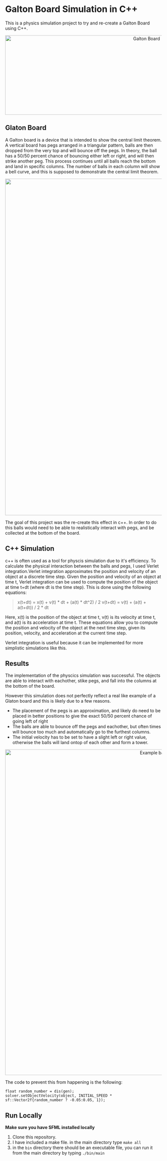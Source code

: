 # Galton Board Simulation in C++
This is a physics simulation project to try and re-create a Galton Board using C++. 

<p align="center">
<img src="https://raw.githubusercontent.com/Alexander-Rus/Galton-Board-Simulation-in-C-/main/img/Screenshot%20from%202023-01-08%2014-45-41.png"
  alt="Galton Board"
  width="894" height="255">
</p>

## Glaton Board

A Galton board is a device that is intended to show the central limit theorem. A vertical board has pegs arranged in a triangular pattern, balls are then dropped from the very top and will bounce off the pegs. In theory, the ball has a 50/50 percent chance of bouncing either left or right, and will then strike another peg. This process continues until all balls reach the bottom and land in specific columns. The number of balls in each column will show a bell curve, and this is supposed to demonstrate the central limit theorem.

<p align="center">
<img src="https://raw.githubusercontent.com/Alexander-Rus/Galton-Board-Simulation-in-C-/main/img/1.png"
  alt="Galton Board Example"
  width="1920" height="1080">
</p>

The goal of this project was the re-create this effect in c++. In order to do this balls would need to be able to realistically interact with pegs, and be collected at the bottom of the board. 

## C++ Simulation
c++ is often used as a tool for physcis simulation due to it's efficiency. To calculate the physical interaction between the balls and pegs, I used Verlet integration.Verlet integration approximates the position and velocity of an object at a discrete time step. Given the position and velocity of an object at time t, Verlet integration can be used to compute the position of the object at time t+dt (where dt is the time step). This is done using the following equations:

> x(t+dt) = x(t) + v(t) * dt + (a(t) * dt^2) / 2
> v(t+dt) = v(t) + (a(t) + a(t+dt)) / 2 * dt

Here, x(t) is the position of the object at time t, v(t) is its velocity at time t, and a(t) is its acceleration at time t. These equations allow you to compute the position and velocity of the object at the next time step, given its position, velocity, and acceleration at the current time step.

Verlet integration is useful because it can be implemented for more simplistic simulations like this.

## Results
The implementation of the physcics simulation was successful. The objects are able to interact with eachother, stike pegs, and fall into the columns at the bottom of the board.

However this simulation does not perfectly reflect a real like example of a Glaton board and this is likely due to a few reasons.
* The placement of the pegs is an approximation, and likely do need to be placed in better positions to give the exact 50/50 percent chance of going left of right
* The balls are able to bounce off the pegs and eachother, but often times will bounce too much and automatically go to the furthest columns.
* The initial velocity has to be set to have a slight left or right value, otherwise the balls will land ontop of each other and form a tower.
<p align="center">
<img src="https://raw.githubusercontent.com/Alexander-Rus/Galton-Board-Simulation-in-C-/main/img/Screenshot%20from%202023-01-08%2014-42-17.png"
  alt="Example balls stacking"
  width="1002" height="1045">
</p>

The code to prevent this from happening is the following:
```            
float random_number = dis(gen);
solver.setObjectVelocity(object, INITIAL_SPEED * sf::Vector2f{random_number ? -0.05:0.05, 1});
```



## Run Locally
**Make sure you have SFML installed locally**
1. Clone this repository.
2. I have included a make file. in the main directory type `make all`
3. in the `bin` directory there should be an executable file, you can run it from the main directory by typing `./bin/main`



